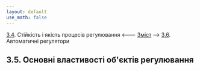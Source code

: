 ```yaml
---
layout: default
use_math: false
---
```


[3.4](3_4.md). Стійкість і якість процесів регулювання <--- [Зміст](README.md) --> [3.6](3_6.md). Автоматичні регулятори

## 3.5. Основні властивості об'єктів регулювання